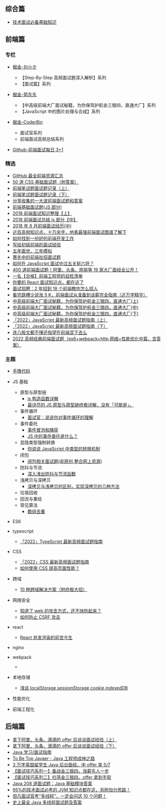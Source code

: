 ## 综合篇

- [技术面试必备基础知识](https://github.com/CyC2018/CS-Notes)

## 前端篇

### 专栏

- [掘金-刘小夕](https://juejin.im/user/5c6256596fb9a049bd42c770/posts)

  - 【Step-By-Step 高频面试题深入解析】系列
  - 【面试篇】系列

- [掘金-郭东东](https://juejin.im/user/57726622165abd005492ee87/posts)

  - 【中高级前端大厂面试秘籍，为你保驾护航金三银四，直通大厂】系列
  - 【JavaScript 中的图片处理与合成】系列

- [掘金-CoderBin](https://juejin.cn/user/1627704066072712/columns)

  - 面试官系列
  - 前端面试高频总结系列

- [Github-前端面试每日 3+1<fe-interview>](https://github.com/haizlin/fe-interview)

### 精选

- [GitHub 最全前端资源汇总](https://helloqingfeng.github.io/front-end-index/index.html)
- [50 道 CSS 基础面试题（附答案）](https://juejin.im/entry/5ad2d3bff265da237a4d75dd)
- [前端笔试题面试题记录（上）](https://juejin.im/post/5aad40e4f265da237f1e12ed)
- [前端笔试题面试题记录（下）](https://juejin.im/post/5ac984646fb9a028c8131e11)
- [分享收集的一大波前端面试题和答案](https://juejin.im/entry/5a9d0f05f265da239b40eb7c)
- [前端基础面试题(JS 部分)](https://juejin.im/entry/598c003c6fb9a03c367d054e)
- [2018 前端面试知识整理【上】](https://juejin.im/post/5b2a6d7be51d4558ae19d22c)
- [2018 前端面试总结 js 部分【中】](https://juejin.im/post/5b2f4eb9e51d4558cc35c289)
- [2018 年 6 月前端面试经历(中)](https://juejin.im/post/5b3b70ea6fb9a04fe91a5039)
- [近百高频知识点，十万余字，地表最强前端面试图谱了解下](https://yuchengkai.cn/docs/zh/frontend/)
- [如何找到一份好的前端开发工作](https://mp.weixin.qq.com/s/Cs3BZEBZEV79hP7qFujOWg)
- [写给初级前端的面试经验](https://mp.weixin.qq.com/s/UD0cuGhJnPzgHkwWlNTzQQ)
- [五年面世，三年模拟](https://juejin.im/post/5ca0425e51882567ce181037)
- [寒冬中的前端社招面试题](https://juejin.im/post/5c8f30606fb9a070ef60996d)
- [如何在 JavaScript 面试中过五关斩六将？](https://mp.weixin.qq.com/s/hon5mR--sXxaE-TbDOlEHw)
- [400 道前端面试题！阿里、头条、网易等 19 家大厂面经全公开！](https://mp.weixin.qq.com/s/iXg1Sadz2yQ-rWQfstVW7g)
- [一名【合格】前端工程师的自检清单](https://juejin.im/post/5cc1da82f265da036023b628)
- [你要的 React 面试知识点，都在这了](https://juejin.im/post/5cf0733de51d4510803ce34e)
- [面试招聘：2 年招到 18 个前端教你怎么招人](https://juejin.im/post/5d6f54e9f265da03f66ddf65)
- [看完跳槽少说涨 5 K，前端面试从准备到谈薪完全指南（近万字精华）](https://juejin.im/post/5dfef50751882512444027eb)
- [中高级前端大厂面试秘籍，为你保驾护航金三银四，直通大厂(上)](https://juejin.cn/post/6844903776512393224)
- [中高级前端大厂面试秘籍，为你保驾护航金三银四，直通大厂(中)](https://juejin.cn/post/6844903801153945608)
- [中高级前端大厂面试秘籍，为你保驾护航金三银四，直通大厂(下)](https://juejin.cn/post/6844903830979608584)
- [「2022」JavaScript 最新高频面试题指南（上）](https://juejin.cn/post/7164928163774988302)
- [「2022」JavaScript 最新高频面试题指南（下）](https://juejin.cn/post/7166051817560735757)
- [连八股文都不懂还指望在前端混下去么](https://juejin.cn/post/7016593221815910408#heading-0)
- [2022 高频经典前端面试题（es6+webpack+http 网络+性能优化中篇，含答案）](https://blog.csdn.net/weixin_45822171/article/details/127532258)

### 主题

- [手撸代码](./topic/code.md)

- JS 基础

  - 原型与原型链
    - [js 构造函数详解](https://blog.csdn.net/m0_52669454/article/details/125888166)
    - [最详尽的 JS 原型与原型链终极详解，没有「可能是」。](https://www.jianshu.com/p/dee9f8b14771)
  - 事件循环
    - [面试官：说说你对事件循环的理解](https://juejin.cn/post/7151215611215872036)
  - 事件委托
    - [事件冒泡和捕获](https://blog.csdn.net/weixin_58155690/article/details/125830592)
    - [JS 中的事件委托是什么？](https://zhuanlan.zhihu.com/p/542263905)
  - 显隐类型强制转换
    - [你说说 JavaScript 中类型的转换机制](https://juejin.cn/post/7156779680756924452)
  - 闭包
    - [闭包相关面试题(非原创,整合网上资源)](https://blog.csdn.net/weixin_56893328/article/details/124059319)
  - 防抖与节流
    - [深入浅出防抖与节流函数](https://juejin.cn/post/7155657224549826597)
  - 浅拷贝与深拷贝
    - [深拷贝与浅拷贝的区别，实现深拷贝的几种方法](https://www.cnblogs.com/echolun/p/7889848.html)
  - 垃圾回收
  - 回流与重绘
  - 常见算法
    - [数组去重](https://blog.csdn.net/xingyu_qie/article/details/128606812)

- ES6

- typescript

  - [「2022」TypeScript 最新高频面试题指南](https://juejin.cn/post/7162011064819777567)

- CSS

  - [「2022」CSS 最新高频面试题指南](https://juejin.cn/post/7150840051453149197#heading-60)
  - [如何使用 CSS 提高页面性能？](https://juejin.cn/post/7150448371059130404)

- 跨域

  - [10 种跨域解决方案（附终极大招）](https://juejin.cn/post/6844904126246027278)

- 网络安全

  - [知道了 web 的攻击方式，还不快防起来？](https://juejin.cn/post/7152359275854200868)
  - [如何防止 CSRF 攻击](https://juejin.cn/post/6844903689702866952)

- react

  - [React 并发渲染的前世今生](https://mp.weixin.qq.com/s/01sTK6w4BFUzoRc2NKCs1w)

- nginx

- webpack

  - []()

- 本地存储

  - [浅谈 localStorage,sessionStorage,cookie,indexedDB](https://juejin.cn/post/7158272097897152525)

- 性能优化

- 前端工程化

####

## 后端篇

- [拿下阿里、头条、滴滴的 offer 后谈谈面试经验（上）](https://mp.weixin.qq.com/s/UNNPuH9aMO0Pw4rY9rhX3Q)
- [拿下阿里、头条、滴滴的 offer 后谈谈面试经验（下）](https://mp.weixin.qq.com/s/KtB1mpiZQMRhYyYiz5Xcsw)
- [Java 学习/面试指南](https://github.com/Snailclimb/JavaGuide)
- [To Be Top Javaer - Java 工程师成神之路](https://github.com/hollischuang/toBeTopJavaer)
- [3 万字英国留学生 Java 后台面经，中 offer 率 5/7](https://www.nowcoder.com/discuss/149285)
- [【面试技巧系列一】备战金三银四，涨薪先人一步](<https://www.imooc.com/article/279293(含通用、Java、前端、数据结构和算法)>)
- [【面试技巧系列二】扫荡金三银四，offer 拿到手软](<https://www.imooc.com/article/281607(含Python、PHP、安卓、iOS)>)
- [Java 208 道面试题：Java 基础模块答案](https://www.imooc.com/article/281496)
- [95%的技术面试必考的 JVM 知识点都在这，另附加分思路！](https://mp.weixin.qq.com/s/4CE3VS7NZAUf8nBWF8T14w)
- [但凡面试官考“多线程”，一定会问这 10 个问题！](https://mp.weixin.qq.com/s/9MbZG1qPm54hPpj4n1RwEw)
- [史上最全 Java 多线程面试题及答案](https://mp.weixin.qq.com/s/0CI9od4DIxRrmOGFJw0SuQ)
